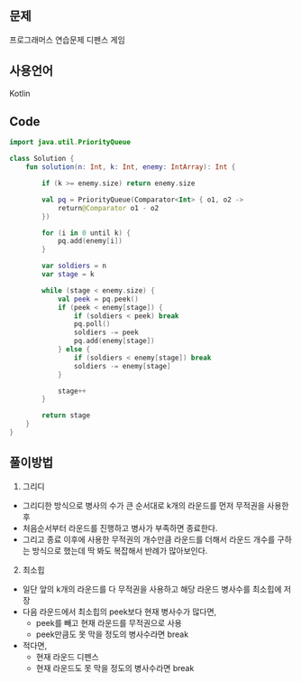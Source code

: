
## 문제 
프로그래머스 연습문제 디펜스 게임

## 사용언어
Kotlin

## Code
``` kotlin
import java.util.PriorityQueue

class Solution {
    fun solution(n: Int, k: Int, enemy: IntArray): Int {

        if (k >= enemy.size) return enemy.size

        val pq = PriorityQueue(Comparator<Int> { o1, o2 ->
            return@Comparator o1 - o2
        })

        for (i in 0 until k) {
            pq.add(enemy[i])
        }

        var soldiers = n
        var stage = k

        while (stage < enemy.size) {
            val peek = pq.peek()
            if (peek < enemy[stage]) {
                if (soldiers < peek) break
                pq.poll()
                soldiers -= peek
                pq.add(enemy[stage])
            } else {
                if (soldiers < enemy[stage]) break
                soldiers -= enemy[stage]
            }

            stage++
        }

        return stage
    }
}

```

## 풀이방법
1. 그리디 
- 그리디한 방식으로 병사의 수가 큰 순서대로 k개의 라운드를 먼저 무적권을 사용한 후
- 처음순서부터 라운드를 진행하고 병사가 부족하면 종료한다.
- 그리고 종료 이후에 사용한 무적권의 개수만큼 라운드를 더해서 라운드 개수를 구하는 방식으로 했는데 딱 봐도 복잡해서 반례가 많아보인다.

2. 최소힙
- 일단 앞의 k개의 라운드를 다 무적권을 사용하고 해당 라운드 병사수를 최소힙에 저장
- 다음 라운드에서 최소힙의 peek보다 현재 병사수가 많다면,
  - peek를 빼고 현재 라운드를 무적권으로 사용
  - peek만큼도 못 막을 정도의 병사수라면 break
- 적다면,
  - 현재 라운드 디펜스
  - 현재 라운드도 못 막을 정도의 병사수라면 break
 
